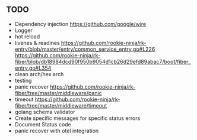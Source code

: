 ## TODO

- Dependency injection https://github.com/google/wire
- Logger
- hot reload
- livenes & readines https://github.com/rookie-ninja/rk-entry/blob/master/entry/common_service_entry.go#L226 https://github.com/rookie-ninja/rk-fiber/blob/db18984dcd90f950b9054d1cb26d29efd89abac7/boot/fiber_entry.go#L354
- clean arch/hex arch
- testing
- panic recover https://github.com/rookie-ninja/rk-fiber/tree/master/middleware/panic
- timeout https://github.com/rookie-ninja/rk-fiber/tree/master/middleware/timeout
- golang schema validator
- Create specific messages for specific status errors
- Document Status code
- panic recover with otel integration
